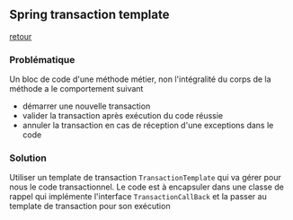 ## Spring transaction template
[retour](https://github.com/grouault/spring-tutorial/blob/master/spring-data-access/transaction/notes/spring-transaction.md)

### Problématique
Un bloc de code d'une méthode métier, non l'intégralité du corps de la méthode a le comportement suivant
* démarrer une nouvelle transaction
* valider la transaction après exécution du code réussie
* annuler la transaction en cas de réception d'une exceptions dans le code

### Solution
Utiliser un template de transaction `TransactionTemplate` qui va gérer pour nous le code transactionnel.
Le code est à encapsuler dans une classe de rappel qui implémente l'interface `TransactionCallBack` et la passer au template de transaction pour son exécution

